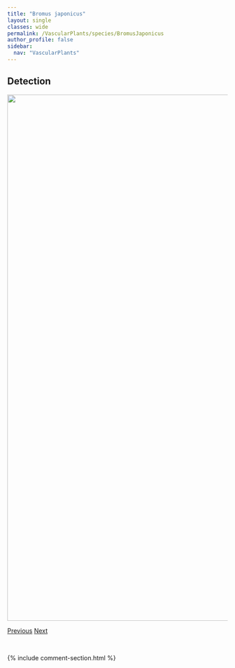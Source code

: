 ```yaml
---
title: "Bromus japonicus"
layout: single
classes: wide
permalink: /VascularPlants/species/BromusJaponicus
author_profile: false
sidebar:
  nav: "VascularPlants"
---
```


<h2>Detection</h2>

<a href="https://drive.google.com/uc?export=view&id=1ngMSZgz7azs0AC04Tpe1p_HAnfuuoT58">
<img src="https://drive.google.com/uc?export=view&id=1ngMSZgz7azs0AC04Tpe1p_HAnfuuoT58" height = "1200" width = "800">
</a>


<a href="/DevelopmentWebsite/VascularPlants/species/BromusInermis" class="pagination--pager" title="Awnless Brome">Previous</a> <a href="/DevelopmentWebsite/VascularPlants/species/BromusLatiglumis" class="pagination--pager" title="Bromus latiglumis">Next</a>

<p>&nbsp;</p>

{% include comment-section.html %}
